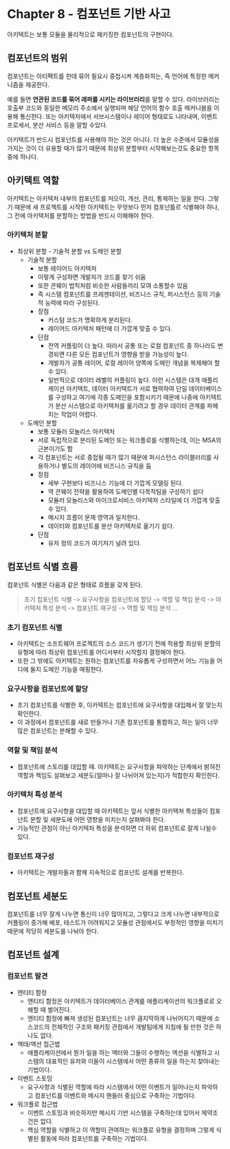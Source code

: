 # Chapter 8 - 컴포넌트 기반 사고

아키텍트는 보통 모듈을 물리적으로 패키징한 컴포넌트의 구현이다.



## 컴포넌트의 범위

컴포넌트는 아티팩트를 한데 묶어 필요시 중첩시켜 계층화하는, 즉 언어에 특정한 메커니즘을 제공한다.

예를 들면 **연관된 코드를 묶어 래퍼를 시키는 라이브러리**를 말할 수 있다. 라이브러리는 호출부 코드와 동일한 메모리 주소에서 실행되며 해당 언어의 함수 호출 메커니븜을 이용해 통신한다. 또는 아키텍처에서 서브시스템이나 레이어 형태로도 나타내며, 이벤트 프로세서, 분산 서비스 등을 말할 수있다.

아키텍트가 반드시 컴포넌트를 사용해야 하는 것은 아니다. 더 높은 수준에서 모듈성을 가지는 것이 더 유용할 때가 많기 때문에 최상위 분할부터 시작해보는것도 중요한 항목 중에 하나다.



## 아키텍트 역할

 아키텍트는 아키텍처 내부의 컴포넌트를 저으이, 개선, 관리, 통제하는 일을 한다. 그렇기 때문에 새 프로젝트를 시작한 아키텍트는 무엇보다 먼저 컴포넌틀르 식별해야 하나, 그 전에 아키텍처를 분할하는 방법을 반드시 이해해야 한다.

### 아키텍처 분할

* 최상위 분할 - 기술적 분할 vs 도메인 분할
  * 기술적 분할
    * 보통 레이어드 아키텍처
    * 이렇게 구성하면 개발자가 코드를 찾기 쉬움
    * 또한 콘웨이 법칙처럼 비슷한 사람들끼리 모여 소통할수 있음
    * 즉 시스템 컴포넌트를 프레젠테이션, 비즈니스 규칙, 퍼시스턴스 등의 기술적 능력에 따라 구성된다.
    * 장점
      * 커스텀 코드가 명확하게 분리된다.
      * 레이어드 아키텍처 패턴에 더 가깝게 맞출 수 있다.
    * 단점
      * 전역 커플링이 더 높다. 따라서 공통 또는 로컬 컴포넌트 중 하나라도 변경되면 다른 모든 컴포넌트가 영향을 받을 가능성이 높다.
      * 개발자가 공통 레이어, 로컬 레이어 양쪽에 도메인 개념을 복제해야 할 수 있다.
      * 일반적으로 데이터 레벨의 커플링이 높다. 이런 시스템은 대개 애플리케이션 아키텍트, 데이터 아키텍트가 서로 협력하여 단일 데이터베이스를 구성하고 여기에 각종 도메인을 포함시키기 때문에 나중에 아키텍트가 분산 시스템으로 아키텍처를 옮기려고 할 경우 데이터 관계를 파헤치는 작업이 어렵다.
  * 도메인 분할
    * 보통 모듈러 모놀리스 아키텍처
    * 서로 독립적으로 분리된 도메인 또는 워크플로를 식별하는데, 이는 MSA의 근본이기도 함
    * 각 컴포넌트는 서로 중첩될 때가 많기 때문에 퍼시스턴스 라이블러리를 사용하거나 별도의 레이어에 비즈니스 규칙을 둠
    * 장점
      * 세부 구현보다 비즈니스 기능에 더 가깝게 모델링 된다.
      * 역 콘웨이 전략을 활용하여 도메인별 다목적팀을 구성하기 쉽다
      * 모듈러 모놀리스와 마이크로서비스 아키텍처 스타일에 더 가깝게 맞출 수 있다.
      * 메시지 흐름이 문제 영역과 일치한다.
      * 데이터와 컴포넌트를 분산 아키텍처로 옮기기 쉽다.
    * 단점
      * 유저 정의 코드가 여기저기 널려 있다.



## 컴포넌트 식별 흐름

컴포넌트 식별은 다음과 같은 형태로 흐름을 갖게 된다.

> 초기 컴포넌트 식별 -> 요구사항을 컴포넌트에 할당 	->	 역할 및 책임 분석 -> 아키텍처 특성 분석 -> 컴포넌트 재구성 -> 역할 및 책임 분석 ...

### 초기 컴포넌트 식별

* 아키텍트는 소프트웨어 프로젝트의 소스 코드가 생기기 전에 적용할 최상위 분할의 유형에 따라 최상위 컴포넌트를 어디서부터 시작할지 결정해야 한다. 
* 또한 그 밖에도 아키텍트는 원하는 컴포넌트를 자유롭게 구성하면서 어느 기능을 어디에 둘지 도메인 기능을 매핑한다.

### 요구사항을 컴포넌트에 할당

* 초기 컴포넌트를 식별한 후, 이카텍트는 컴포넌트에 요구사항을 대입해서 잘 맞는지 확인한다.
* 이 과정에서 컴포넌트를 새로 만들거나 기존 컴포넌트를 통합하고, 하는 일이 너무 많은 컴포넌트는 분해할 수 있다.

### 역할 및 책임 분석

* 컴포넌트에 스토리를 대입할 때. 아키텍트는 요구사항을 파악하는 단계에서 밝혀진 역할과 책임도 살펴보고 세분도(얼마나 잘 나뉘어져 있는지)가 적합한지 확인한다.

### 아키텍처 특성 분석

* 컴포넌트에 요구사항을 대입할 때 아키텍트는 앞서 식별한 아키텍쳐 특성들이 컴포넌트 분할 및 세분도에 어떤 영향을 미치는지 살펴봐야 한다.
* 기능적인 관점이 아닌 아키텍처 특성을 분석하면 더 하위 컴포넌트로 잘게 나뉠수 있다.

### 컴포넌트 재구성

* 아키텍트는 개발자들과 함께 지속적으로 컴포넌트 설계를 반복한다.



## 컴포넌트 세분도

컴포넌트를 너무 잘게 나누면 통신이 너무 많아지고, 그렇다고 크게 나누면 내부적으로 커플링이 증가해 배포, 테스트가 어려워지고 모듈성 관점에서도 부정적인 영향을 미치기 때문에 적당히 세분도를 나눠야 한다.



## 컴포넌트 설계

### 컴포넌트 발견

* 엔티티 함정
  * 엔티티 함정은 아키텍트가 데이터베이스 관계를 애플리케이션의 워크플로로 오해할 때 벌어진다.
  * 엔티티 함정에 빠져 생성된 컴포넌트는 너무 큼지막하게 나뉘어지기 때문에 소스코드의 전체적인 구조와 패키징 관점에서 개발팀에게 지침에 될 만한 것은 하나도 없다.
* 액태/액션 접근법
  * 애플리케이션에서 뭔가 일을 하는 액터와 그들이 수행하는 액션을 식별하고 시스템의 대표적인 유저와 이들이 시스템에서 어떤 종류의 일을 하는지 찾아내는 기법이다.
* 이벤트 스토밍
  * 요구사항과 식별된 역할에 따라 시스템에서 어떤 이벤트가 일어나는지 파악하고 컴포넌트를 이벤트와 메시지 핸들러 중심으로 구축하는 기법이다.
* 워크플로 접근법
  * 이벤트 스토밍과 비슷하지만 메시지 기반 시스템을 구축하는데 있어서 제약조건은 없다.
  * 핵심 역할을 식별하고 이 역할이 관여하는 워크플로 유형을 결정하며 그렇게 식별된 활동에 따라 컴포넌트를 구축하는 기법이다.



